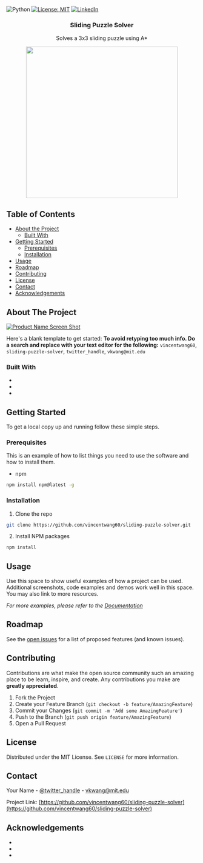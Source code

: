 <!-- PROJECT SHIELDS -->
<!--
*** I'm using markdown "reference style" links for readability.
*** Reference links are enclosed in brackets [ ] instead of parentheses ( ).
*** See the bottom of this document for the declaration of the reference variables
*** for contributors-url, forks-url, etc. This is an optional, concise syntax you may use.
*** https://www.markdownguide.org/basic-syntax/#reference-style-links
-->
![Python](https://img.shields.io/badge/python-v3.6+-blue.svg)
[![License: MIT](https://img.shields.io/badge/License-MIT-green.svg)](https://opensource.org/licenses/MIT)
[![LinkedIn][linkedin-shield]](https://www.linkedin.com/in/vkwang/)

  <h3 align="center">Sliding Puzzle Solver</h3>
  <p align="center">
   Solves a 3x3 sliding puzzle using A*
    <br />
</p>

<p align="center">

<img wdith = "400" height = "400" src="https://github.com/vincentwang60/sliding-puzzle-solver/blob/master/images/1.gif">

</p>


<!-- TABLE OF CONTENTS -->
## Table of Contents

* [About the Project](#about-the-project)
  * [Built With](#built-with)
* [Getting Started](#getting-started)
  * [Prerequisites](#prerequisites)
  * [Installation](#installation)
* [Usage](#usage)
* [Roadmap](#roadmap)
* [Contributing](#contributing)
* [License](#license)
* [Contact](#contact)
* [Acknowledgements](#acknowledgements)



<!-- ABOUT THE PROJECT -->
## About The Project

[![Product Name Screen Shot][product-screenshot]](https://example.com)

Here's a blank template to get started:
**To avoid retyping too much info. Do a search and replace with your text editor for the following:**
`vincentwang60`, `sliding-puzzle-solver`, `twitter_handle`, `vkwang@mit.edu`


### Built With

* []()
* []()
* []()



<!-- GETTING STARTED -->
## Getting Started

To get a local copy up and running follow these simple steps.

### Prerequisites

This is an example of how to list things you need to use the software and how to install them.
* npm
```sh
npm install npm@latest -g
```

### Installation

1. Clone the repo
```sh
git clone https://github.com/vincentwang60/sliding-puzzle-solver.git
```
2. Install NPM packages
```sh
npm install
```



<!-- USAGE EXAMPLES -->
## Usage

Use this space to show useful examples of how a project can be used. Additional screenshots, code examples and demos work well in this space. You may also link to more resources.

_For more examples, please refer to the [Documentation](https://example.com)_



<!-- ROADMAP -->
## Roadmap

See the [open issues](https://github.com/vincentwang60/sliding-puzzle-solver/issues) for a list of proposed features (and known issues).



<!-- CONTRIBUTING -->
## Contributing

Contributions are what make the open source community such an amazing place to be learn, inspire, and create. Any contributions you make are **greatly appreciated**.

1. Fork the Project
2. Create your Feature Branch (`git checkout -b feature/AmazingFeature`)
3. Commit your Changes (`git commit -m 'Add some AmazingFeature'`)
4. Push to the Branch (`git push origin feature/AmazingFeature`)
5. Open a Pull Request



<!-- LICENSE -->
## License

Distributed under the MIT License. See `LICENSE` for more information.



<!-- CONTACT -->
## Contact

Your Name - [@twitter_handle](https://twitter.com/twitter_handle) - vkwang@mit.edu

Project Link: [https://github.com/vincentwang60/sliding-puzzle-solver](https://github.com/vincentwang60/sliding-puzzle-solver)



<!-- ACKNOWLEDGEMENTS -->
## Acknowledgements

* []()
* []()
* []()





<!-- MARKDOWN LINKS & IMAGES -->
<!-- https://www.markdownguide.org/basic-syntax/#reference-style-links -->
[contributors-shield]: https://img.shields.io/github/contributors/vincentwang60/repo.svg?style=flat-square
[contributors-url]: https://github.com/vincentwang60/repo/graphs/contributors
[forks-shield]: https://img.shields.io/github/forks/vincentwang60/repo.svg?style=flat-square
[forks-url]: https://github.com/vincentwang60/repo/network/members
[stars-shield]: https://img.shields.io/github/stars/vincentwang60/repo.svg?style=flat-square
[stars-url]: https://github.com/vincentwang60/repo/stargazers
[issues-shield]: https://img.shields.io/github/issues/vincentwang60/repo.svg?style=flat-square
[issues-url]: https://github.com/vincentwang60/repo/issues
[license-shield]: https://img.shields.io/github/license/vincentwang60/repo.svg?style=flat-square
[license-url]: https://github.com/vincentwang60/repo/blob/master/LICENSE.txt
[linkedin-shield]: https://img.shields.io/badge/-LinkedIn-black.svg?style=flat-square&logo=linkedin&colorB=555
[linkedin-url]: https://linkedin.com/in/vincentwang60
[product-screenshot]: images/screenshot.png
